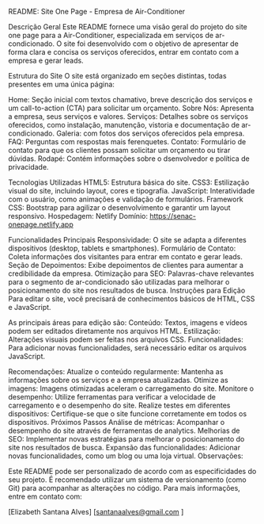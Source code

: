 README: Site One Page - Empresa de Air-Conditioner

Descrição Geral
Este README fornece uma visão geral do projeto do site one page para a Air-Conditioner, especializada em serviços de ar-condicionado. O site foi desenvolvido com o objetivo de apresentar de forma clara e concisa os serviços oferecidos, entrar em contato com a empresa e gerar leads.

Estrutura do Site
O site está organizado em seções distintas, todas presentes em uma única página:

Home: Seção inicial com textos chamativo, breve descrição dos serviços e um call-to-action (CTA) para solicitar um orçamento.
Sobre Nós: Apresenta a empresa, seus serviços e valores.
Serviços: Detalhes sobre os serviços oferecidos, como instalação, manutenção, vistoria e documentação de ar-condicionado.
Galeria: com fotos dos serviços oferecidos pela empresa.
FAQ: Perguntas com respostas mais ferenquetes.
Contato: Formulário de contato para que os clientes possam solicitar um orçamento ou tirar dúvidas.
Rodapé: Contém informações sobre o dsenvolvedor e política de privacidade.

Tecnologias Utilizadas
HTML5: Estrutura básica do site.
CSS3: Estilização visual do site, incluindo layout, cores e tipografia.
JavaScript: Interatividade com o usuário, como animações e validação de formulários.
Framework CSS: Bootstrap para agilizar o desenvolvimento e garantir um layout responsivo.
Hospedagem: Netlify
Domínio: https://senac-onepage.netlify.app

Funcionalidades Principais
Responsividade: O site se adapta a diferentes dispositivos (desktop, tablets e smartphones).
Formulário de Contato: Coleta informações dos visitantes para entrar em contato e gerar leads.
Seção de Depoimentos: Exibe depoimentos de clientes para aumentar a credibilidade da empresa.
Otimização para SEO: Palavras-chave relevantes para o segmento de ar-condicionado são utilizadas para melhorar o posicionamento do site nos resultados de busca.
Instruções para Edição
Para editar o site, você precisará de conhecimentos básicos de HTML, CSS e JavaScript. 

As principais áreas para edição são:
Conteúdo: Textos, imagens e vídeos podem ser editados diretamente nos arquivos HTML.
Estilização: Alterações visuais podem ser feitas nos arquivos CSS.
Funcionalidades: Para adicionar novas funcionalidades, será necessário editar os arquivos JavaScript.

Recomendações:
Atualize o conteúdo regularmente: Mantenha as informações sobre os serviços e a empresa atualizadas.
Otimize as imagens: Imagens otimizadas aceleram o carregamento do site.
Monitore o desempenho: Utilize ferramentas para verificar a velocidade de carregamento e o desempenho do site.
Realize testes em diferentes dispositivos: Certifique-se que o site funcione corretamente em todos os dispositivos.
Próximos Passos
Análise de métricas: Acompanhar o desempenho do site através de ferramentas de analytics.
Melhorias de SEO: Implementar novas estratégias para melhorar o posicionamento do site nos resultados de busca.
Expansão das funcionalidades: Adicionar novas funcionalidades, como um blog ou uma loja virtual.
Observações:

Este README pode ser personalizado de acordo com as especificidades do seu projeto.
É recomendado utilizar um sistema de versionamento (como Git) para acompanhar as alterações no código.
Para mais informações, entre em contato com:

[Elizabeth Santana Alves]
[santanaalves@gmail.com ] 
